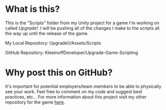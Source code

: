 # What is this?
<p>
This is the "Scripts" folder from my Unity project for a game I'm working on called <em>Upgrade!</em>. I will be pushing all of the changes I make to the scripts all the way up until the release
of the game.
</p>
My Local Repository: Upgrade\!/Assets/Scripts

GitHub Repository: KleemoffDeveloper/Upgrade-Game-Scripting

# Why post this on GitHub?
<p>
It's important for potential employers/team members to be able to physically see your work. Feel free to comment on my code and suggest best practices, etc...
For more information about this project visit my other repository for the game <a href="https://github.com/KleemoffDeveloper/Upgrade-Game-Git">here</a>.
</p>
